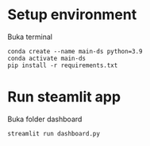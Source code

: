 # Setup environment
Buka terminal
```
conda create --name main-ds python=3.9
conda activate main-ds
pip install -r requirements.txt
```

# Run steamlit app
Buka folder dashboard
```
streamlit run dashboard.py
```
